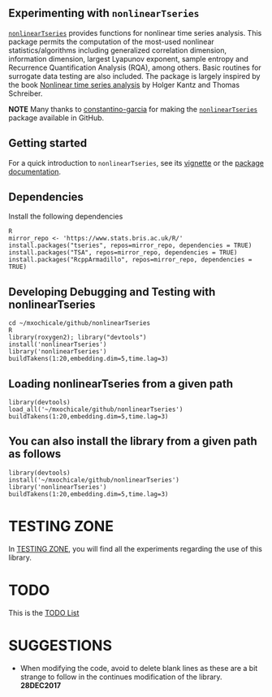 ## Experimenting with `nonlinearTseries`

[`nonlinearTseries`](https://github.com/constantino-garcia/nonlinearTseries)
provides functions for nonlinear time series analysis. This package permits the
computation of the most-used nonlinear statistics/algorithms including
generalized correlation dimension, information dimension, largest Lyapunov
exponent, sample entropy and Recurrence Quantification Analysis (RQA),
among others. Basic routines for surrogate data testing are also included.
The package is largely inspired by the book [Nonlinear time series analysis](https://www.amazon.com/Nonlinear-Time-Analysis-Holger-Kantz/dp/0521529026)
by Holger Kantz and Thomas Schreiber.

**NOTE** Many thanks to [constantino-garcia](https://github.com/constantino-garcia/)
for making the [`nonlinearTseries`](https://github.com/constantino-garcia/nonlinearTseries)
package available in GitHub.


## Getting started
For a quick introduction to `nonlinearTseries`, see its
[vignette](https://cran.r-project.org/web/packages/nonlinearTseries/vignettes/nonlinearTseries_quickstart.html) or the [package documentation](https://cran.r-project.org/web/packages/nonlinearTseries/nonlinearTseries.pdf).

## Dependencies

Install the following dependencies

```
R
mirror_repo <- 'https://www.stats.bris.ac.uk/R/'
install.packages("tseries", repos=mirror_repo, dependencies = TRUE)
install.packages("TSA", repos=mirror_repo, dependencies = TRUE)
install.packages("RcppArmadillo", repos=mirror_repo, dependencies = TRUE)

```


## Developing Debugging and Testing with nonlinearTseries

```
cd ~/mxochicale/github/nonlinearTseries
R
library(roxygen2); library("devtools")
install('nonlinearTseries')
library('nonlinearTseries')
buildTakens(1:20,embedding.dim=5,time.lag=3)
```


## Loading nonlinearTseries from a given path

```
library(devtools)
load_all('~/mxochicale/github/nonlinearTseries')
buildTakens(1:20,embedding.dim=5,time.lag=3)
```

## You can also install the library from a given path as follows
```
library(devtools)
install('~/mxochicale/github/nonlinearTseries')
library('nonlinearTseries')
buildTakens(1:20,embedding.dim=5,time.lag=3)
```

# TESTING ZONE
In [TESTING ZONE](https://github.com/mxochicale/nonlinearTseries/tree/master/tests/_testings),
you will find all the experiments regarding the use of this library.

# TODO
This is the [TODO List](https://github.com/mxochicale/nonlinearTseries/blob/master/TODO.md)

# SUGGESTIONS
* When modifying the code, avoid to delete blank lines as these are a bit strange
to follow in the continues modification of the library. __28DEC2017__
